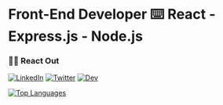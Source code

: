 # Front-End Developer ⌨️ React - Express.js - Node.js



### 👋🏻 React Out
[![LinkedIn](https://img.shields.io/badge/LinkedIn-0077B5?style=for-the-badge&logo=linkedin&logoColor=white)](https://www.linkedin.com/in/shauna-hallihan-7064a020b/)
[![Twitter](https://img.shields.io/badge/LinkedIn-0077B5?style=for-the-badge&logo=linkedin&logoColor=white)](https://twitter.com/shaunahallihan)
[![Dev](https://img.shields.io/badge/dev.to-0A0A0A?style=for-the-badge&logo=dev.to&logoColor=white)](https://dev.to/shallihan)


[![Top Languages](https://github-readme-stats.vercel.app/api/top-langs/?username=shallihan)](https://github.com/shallihan/github-readme-stats)
